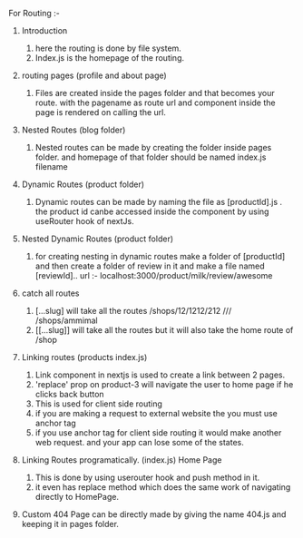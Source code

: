 For Routing :-

1. Introduction
    1. here the routing is done by file system.
    2. Index.js is the homepage of the routing.

2. routing pages (profile and about page)
    1. Files are created inside the pages folder and that becomes your route. with the pagename as route url and component inside the page is rendered on calling the url.

3. Nested Routes (blog folder)
    1. Nested routes can be made by creating the folder inside pages folder. and homepage of that folder should be named index.js filename 

4. Dynamic Routes (product folder)
    1. Dynamic routes can be made by naming the file as [productId].js . the product id canbe accessed inside the component by using useRouter hook of nextJs.

5. Nested Dynamic Routes (product folder)
    1. for creating nesting in dynamic routes make a folder of [productId] and then create a folder of review in it and make a file named [reviewId]..  url :- localhost:3000/product/milk/review/awesome

6. catch all routes
    1. [...slug] will take all the routes /shops/12/1212/212   ///  /shops/ammimal
    2. [[...slug]] will take all the routes but it will also take the home route of /shop 

7. Linking routes (products index.js)
    1. Link component in nextjs is used to create a link between 2 pages.
    2. 'replace' prop on product-3 will navigate the user to home page if he clicks back button
    3. This is used for client side routing
    4. if you are making a request to external website the you must use anchor tag 
    5. if you use anchor tag for client side routing it would make another web request. and your app can    lose some of the states.

8. Linking Routes programatically. (index.js) Home Page
    1. This is done by using userouter hook and push method in it.
    2. it even has replace method which does the same work of navigating directly to HomePage.

9. Custom 404 Page can be directly made by giving the name 404.js and keeping it in pages folder.